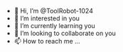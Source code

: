 - 👋 Hi, I’m @ToolRobot-1024
- 👀 I’m interested in you
- 🌱 I’m currently learning you
- 💞️ I’m looking to collaborate on you
- 📫 How to reach me ...

<!---
ToolRobot-1024/ToolRobot-1024 is a ✨ special ✨ repository because its `README.md` (this file) appears on your GitHub profile.
You can click the Preview link to take a look at your changes.
--->
